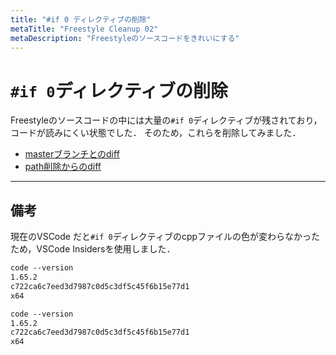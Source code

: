 ```yaml
---
title: "#if 0 ディレクティブの削除"
metaTitle: "Freestyle Cleanup 02"
metaDescription: "Freestyleのソースコードをきれいにする"
---
```


# `#if 0`ディレクティブの削除

Freestyleのソースコードの中には大量の`#if 0`ディレクティブが残されており，コードが読みにくい状態でした．
そのため，これらを削除してみました．

* [masterブランチとのdiff](https://gist.github.com/hzuika/53cce295f6aca8da63ba909e7bf6c8cc)
* [path削除からのdiff](https://gist.github.com/hzuika/649f12f9a20b4168ff73e27a99c1ae14)

---

## 備考

現在のVSCode だと`#if 0`ディレクティブのcppファイルの色が変わらなかったため，VSCode Insidersを使用しました．

```txt
code --version
1.65.2
c722ca6c7eed3d7987c0d5c3df5c45f6b15e77d1
x64
```

```txt
code --version
1.65.2
c722ca6c7eed3d7987c0d5c3df5c45f6b15e77d1
x64
```